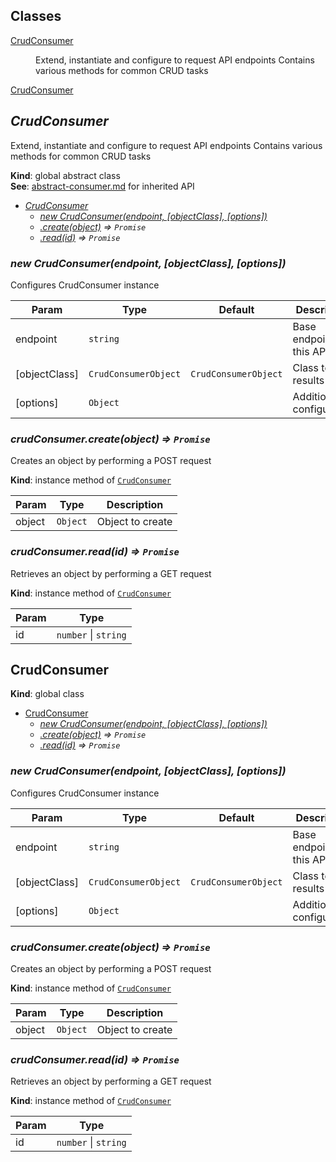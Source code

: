 ## Classes

<dl>
<dt><a href="#CrudConsumer">CrudConsumer</a></dt>
<dd><p>Extend, instantiate and configure to request API endpoints
Contains various methods for common CRUD tasks</p>
</dd>
<dt><a href="#CrudConsumer">CrudConsumer</a></dt>
<dd></dd>
</dl>

<a name="CrudConsumer"></a>

## *CrudConsumer*
Extend, instantiate and configure to request API endpoints
Contains various methods for common CRUD tasks

**Kind**: global abstract class  
**See**: [abstract-consumer.md](abstract-consumer.md) for inherited API  

* *[CrudConsumer](#CrudConsumer)*
    * *[new CrudConsumer(endpoint, [objectClass], [options])](#new_CrudConsumer_new)*
    * *[.create(object)](#CrudConsumer+create) ⇒ <code>Promise</code>*
    * *[.read(id)](#CrudConsumer+read) ⇒ <code>Promise</code>*

<a name="new_CrudConsumer_new"></a>

### *new CrudConsumer(endpoint, [objectClass], [options])*
Configures CrudConsumer instance


| Param | Type | Default | Description |
| --- | --- | --- | --- |
| endpoint | <code>string</code> |  | Base endpoint for this API |
| [objectClass] | <code>CrudConsumerObject</code> | <code>CrudConsumerObject</code> | Class to cast results to |
| [options] | <code>Object</code> | <code></code> | Additional configuration |

<a name="CrudConsumer+create"></a>

### *crudConsumer.create(object) ⇒ <code>Promise</code>*
Creates an object by performing a POST request

**Kind**: instance method of <code>[CrudConsumer](#CrudConsumer)</code>  

| Param | Type | Description |
| --- | --- | --- |
| object | <code>Object</code> | Object to create |

<a name="CrudConsumer+read"></a>

### *crudConsumer.read(id) ⇒ <code>Promise</code>*
Retrieves an object by performing a GET request

**Kind**: instance method of <code>[CrudConsumer](#CrudConsumer)</code>  

| Param | Type |
| --- | --- |
| id | <code>number</code> &#124; <code>string</code> | 

<a name="CrudConsumer"></a>

## CrudConsumer
**Kind**: global class  

* [CrudConsumer](#CrudConsumer)
    * *[new CrudConsumer(endpoint, [objectClass], [options])](#new_CrudConsumer_new)*
    * *[.create(object)](#CrudConsumer+create) ⇒ <code>Promise</code>*
    * *[.read(id)](#CrudConsumer+read) ⇒ <code>Promise</code>*

<a name="new_CrudConsumer_new"></a>

### *new CrudConsumer(endpoint, [objectClass], [options])*
Configures CrudConsumer instance


| Param | Type | Default | Description |
| --- | --- | --- | --- |
| endpoint | <code>string</code> |  | Base endpoint for this API |
| [objectClass] | <code>CrudConsumerObject</code> | <code>CrudConsumerObject</code> | Class to cast results to |
| [options] | <code>Object</code> | <code></code> | Additional configuration |

<a name="CrudConsumer+create"></a>

### *crudConsumer.create(object) ⇒ <code>Promise</code>*
Creates an object by performing a POST request

**Kind**: instance method of <code>[CrudConsumer](#CrudConsumer)</code>  

| Param | Type | Description |
| --- | --- | --- |
| object | <code>Object</code> | Object to create |

<a name="CrudConsumer+read"></a>

### *crudConsumer.read(id) ⇒ <code>Promise</code>*
Retrieves an object by performing a GET request

**Kind**: instance method of <code>[CrudConsumer](#CrudConsumer)</code>  

| Param | Type |
| --- | --- |
| id | <code>number</code> &#124; <code>string</code> | 


